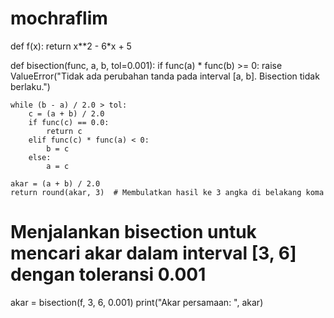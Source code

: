 # mochraflim
def f(x):
    return x**2 - 6*x + 5

def bisection(func, a, b, tol=0.001):
    if func(a) * func(b) >= 0:
        raise ValueError("Tidak ada perubahan tanda pada interval [a, b]. Bisection tidak berlaku.")

    while (b - a) / 2.0 > tol:
        c = (a + b) / 2.0
        if func(c) == 0.0:
            return c
        elif func(c) * func(a) < 0:
            b = c
        else:
            a = c

    akar = (a + b) / 2.0
    return round(akar, 3)  # Membulatkan hasil ke 3 angka di belakang koma

# Menjalankan bisection untuk mencari akar dalam interval [3, 6] dengan toleransi 0.001
akar = bisection(f, 3, 6, 0.001)
print("Akar persamaan: ", akar)
